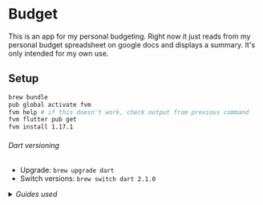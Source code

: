 # Budget

This is an app for my personal budgeting. Right now it just reads from my personal budget spreadsheet on google docs and displays a summary. It's only intended for my own use.

## Setup

```bash
brew bundle
pub global activate fvm
fvm help # if this doesn't work, check output from previous command
fvm flutter pub get
fvm install 1.17.1
```

###### Dart versioning
- Upgrade: `brew upgrade dart`
- Switch versions: `brew switch dart 2.1.0`

<details>
  <summary><em>Guides used</em></summary>

  - [Install dart][dart] *(There are some dart version managers available but none seemed mature enough to use)*
  - [Install fvm][fvm]
  - [Using pub get][pub get]

  [dart]: https://dart.dev/get-dart
  [fvm]: https://pub.dev/packages/fvm
  [pub get]: https://flutter.dev/docs/development/packages-and-plugins/using-packages
</details>
